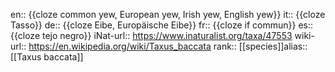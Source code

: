 en:: {{cloze common yew, European yew, Irish yew, English yew}}
it:: {{cloze Tasso}}
de:: {{cloze Eibe, Europäische Eibe}}
fr:: {{cloze if commun}}
es:: {{cloze tejo negro}}
iNat-url:: https://www.inaturalist.org/taxa/47553
wiki-url:: https://en.wikipedia.org/wiki/Taxus_baccata
rank:: [[species]]alias:: [[Taxus baccata]]